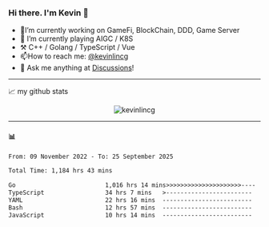 ### Hi there. I'm Kevin 👋

- 🔭I’m currently working on GameFi, BlockChain, DDD, Game Server
- 🌱 I’m currently playing AIGC / K8S
-   :hammer_and_pick: C++ / Golang / TypeScript / Vue
- 📫How to reach me: [@kevinlincg](https://twitter.com/kevinlincg) 
-   :thought_balloon: Ask me anything at [Discussions](https://github.com/kevinlincg/kevinlincg/issues/new)!

---

📈 my github stats

<p align="center"> <img src="https://github-readme-stats-ouuan.vercel.app/api?username=kevinlincg&theme=dark&show_icons=true&count_private=true" alt="kevinlincg" />

---

#### :bar_chart: 

<!--START_SECTION:waka-->

```txt
From: 09 November 2022 - To: 25 September 2025

Total Time: 1,184 hrs 43 mins

Go                         1,016 hrs 14 mins>>>>>>>>>>>>>>>>>>>>>----   85.78 %
TypeScript                 34 hrs 7 mins   >------------------------   02.88 %
YAML                       22 hrs 16 mins  -------------------------   01.88 %
Bash                       12 hrs 57 mins  -------------------------   01.09 %
JavaScript                 10 hrs 14 mins  -------------------------   00.86 %
```

<!--END_SECTION:waka-->
